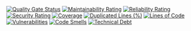 [![Quality Gate Status](https://sonarcloud.io/api/project_badges/measure?project=gariptipici_knapsack01&metric=alert_status)](https://sonarcloud.io/dashboard?id=gariptipici_knapsack01)
[![Maintainability Rating](https://sonarcloud.io/api/project_badges/measure?project=gariptipici_knapsack01&metric=sqale_rating)](https://sonarcloud.io/dashboard?id=gariptipici_knapsack01)
[![Reliability Rating](https://sonarcloud.io/api/project_badges/measure?project=gariptipici_knapsack01&metric=reliability_rating)](https://sonarcloud.io/dashboard?id=gariptipici_knapsack01)
[![Security Rating](https://sonarcloud.io/api/project_badges/measure?project=gariptipici_knapsack01&metric=security_rating)](https://sonarcloud.io/dashboard?id=gariptipici_knapsack01)
[![Coverage](https://sonarcloud.io/api/project_badges/measure?project=gariptipici_knapsack01&metric=coverage)](https://sonarcloud.io/dashboard?id=gariptipici_knapsack01)
[![Duplicated Lines (%)](https://sonarcloud.io/api/project_badges/measure?project=gariptipici_knapsack01&metric=duplicated_lines_density)](https://sonarcloud.io/dashboard?id=gariptipici_knapsack01)
[![Lines of Code](https://sonarcloud.io/api/project_badges/measure?project=gariptipici_knapsack01&metric=ncloc)](https://sonarcloud.io/dashboard?id=gariptipici_knapsack01)
[![Vulnerabilities](https://sonarcloud.io/api/project_badges/measure?project=gariptipici_knapsack01&metric=vulnerabilities)](https://sonarcloud.io/dashboard?id=gariptipici_knapsack01)
[![Code Smells](https://sonarcloud.io/api/project_badges/measure?project=gariptipici_knapsack01&metric=code_smells)](https://sonarcloud.io/dashboard?id=gariptipici_knapsack01)
[![Technical Debt](https://sonarcloud.io/api/project_badges/measure?project=gariptipici_knapsack01&metric=sqale_index)](https://sonarcloud.io/dashboard?id=gariptipici_knapsack01)
